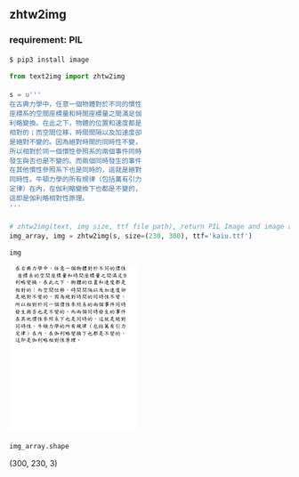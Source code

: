 
## zhtw2img
### requirement: PIL
    $ pip3 install image


```python
from text2img import zhtw2img

s = u'''
在古典力學中，任意一個物體對於不同的慣性
座標系的空間座標量和時間座標量之間滿足伽
利略變換。在此之下，物體的位置和速度都是
相對的；而空間位移，時間間隔以及加速度卻
是絕對不變的。因為絕對時間的同時性不變，
所以相對於同一個慣性參照系的兩個事件同時
發生與否也是不變的。而兩個同時發生的事件
在其他慣性參照系下也是同時的，這就是絕對
同時性。牛頓力學的所有規律（包括萬有引力
定律）在內，在伽利略變換下也都是不變的，
這即是伽利略相對性原理。
'''

# zhtw2img(text, img size, ttf file path), return PIL Image and image array
img_array, img = zhtw2img(s, size=(230, 300), ttf='kaiu.ttf')
```

```python
img
```




![png](output_4_0.png)




```python
img_array.shape
```




(300, 230, 3)


